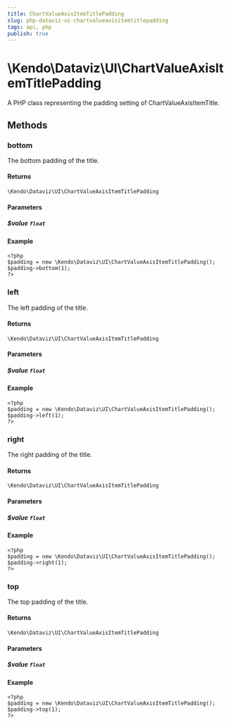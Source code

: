 ```yaml
---
title: ChartValueAxisItemTitlePadding
slug: php-dataviz-ui-chartvalueaxisitemtitlepadding
tags: api, php
publish: true
---
```


# \Kendo\Dataviz\UI\ChartValueAxisItemTitlePadding

A PHP class representing the padding setting of ChartValueAxisItemTitle.


## Methods

### bottom
The bottom padding of the title.

#### Returns
`\Kendo\Dataviz\UI\ChartValueAxisItemTitlePadding`

#### Parameters

##### $value `float`



#### Example 
    <?php
    $padding = new \Kendo\Dataviz\UI\ChartValueAxisItemTitlePadding();
    $padding->bottom(1);
    ?>

### left
The left padding of the title.

#### Returns
`\Kendo\Dataviz\UI\ChartValueAxisItemTitlePadding`

#### Parameters

##### $value `float`



#### Example 
    <?php
    $padding = new \Kendo\Dataviz\UI\ChartValueAxisItemTitlePadding();
    $padding->left(1);
    ?>

### right
The right padding of the title.

#### Returns
`\Kendo\Dataviz\UI\ChartValueAxisItemTitlePadding`

#### Parameters

##### $value `float`



#### Example 
    <?php
    $padding = new \Kendo\Dataviz\UI\ChartValueAxisItemTitlePadding();
    $padding->right(1);
    ?>

### top
The top padding of the title.

#### Returns
`\Kendo\Dataviz\UI\ChartValueAxisItemTitlePadding`

#### Parameters

##### $value `float`



#### Example 
    <?php
    $padding = new \Kendo\Dataviz\UI\ChartValueAxisItemTitlePadding();
    $padding->top(1);
    ?>

 
